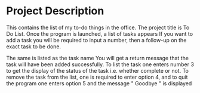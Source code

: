 # Project Description
This contains the list of my to-do things in the office. The project title is To Do List. Once the program is launched, a list of tasks appears If you want to add a task you will be required to input a number, then a follow-up on the exact task to be done.

The same is listed as the task name You will get a return message that the task will have been added successfully. To list the task one enters number 3 to get the display of the status of the task i.e. whether complete or not. To remove the task from the list, one is required to  enter option 4, and to quit the program one enters option 5 and the message " Goodbye " is displayed 
